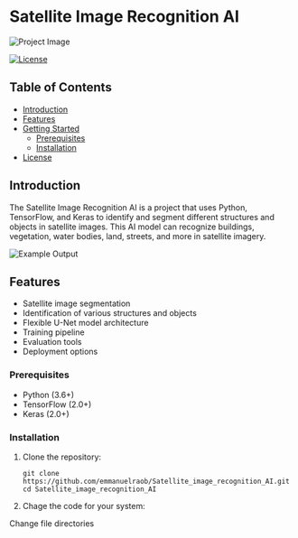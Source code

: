 # Satellite Image Recognition AI

![Project Image](readme_content/image44.png)

[![License](https://img.shields.io/badge/license-MIT-blue.svg)](LICENSE)

## Table of Contents

- [Introduction](#introduction)
- [Features](#features)
- [Getting Started](#getting-started)
  - [Prerequisites](#prerequisites)
  - [Installation](#installation)
- [License](#license)

## Introduction

The Satellite Image Recognition AI is a project that uses Python, TensorFlow, and Keras to identify and segment different structures and objects in satellite images. This AI model can recognize buildings, vegetation, water bodies, land, streets, and more in satellite imagery.

![Example Output](readme_content/image34.png)

## Features

- Satellite image segmentation
- Identification of various structures and objects
- Flexible U-Net model architecture
- Training pipeline
- Evaluation tools
- Deployment options

### Prerequisites

- Python (3.6+)
- TensorFlow (2.0+)
- Keras (2.0+)

### Installation

1. Clone the repository:

   ```shell
   git clone https://github.com/emmanuelraob/Satellite_image_recognition_AI.git
   cd Satellite_image_recognition_AI

2. Chage the code for your system:

  Change file directories

